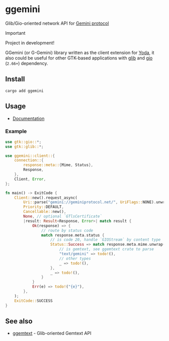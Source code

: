 # ggemini

Glib/Gio-oriented network API for [Gemini protocol](https://geminiprotocol.net/)

> [!IMPORTANT]
> Project in development!
>

GGemini (or G-Gemini) library written as the client extension for [Yoda](https://github.com/YGGverse/Yoda), it also could be useful for other GTK-based applications with [glib](https://crates.io/crates/glib) and [gio](https://crates.io/crates/gio) (`2.66+`) dependency.

## Install

```
cargo add ggemini
```

## Usage

* [Documentation](https://docs.rs/ggemini/latest/ggemini/)

### Example

``` rust
use gtk::gio::*;
use gtk::glib::*;

use ggemini::client::{
    connection::{
        response::meta::{Mime, Status},
        Response,
    },
    Client, Error,
};

fn main() -> ExitCode {
    Client::new().request_async(
        Uri::parse("gemini://geminiprotocol.net/", UriFlags::NONE).unwrap(),
        Priority::DEFAULT,
        Cancellable::new(),
        None, // optional `GTlsCertificate`
        |result: Result<Response, Error>| match result {
            Ok(response) => {
                // route by status code
                match response.meta.status {
                    // is code 20, handle `GIOStream` by content type
                    Status::Success => match response.meta.mime.unwrap().value.as_str() {
                        // is gemtext, see ggemtext crate to parse
                        "text/gemini" => todo!(),
                        // other types
                        _ => todo!(),
                    },
                    _ => todo!(),
                }
            }
            Err(e) => todo!("{e}"),
        },
    );
    ExitCode::SUCCESS
}
```

## See also

* [ggemtext](https://github.com/YGGverse/ggemtext) - Glib-oriented Gemtext API
